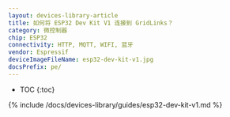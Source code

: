 ```yaml
---
layout: devices-library-article
title: 如何将 ESP32 Dev Kit V1 连接到 GridLinks？
category: 微控制器
chip: ESP32
connectivity: HTTP, MQTT, WIFI, 蓝牙
vendor: Espressif
deviceImageFileName: esp32-dev-kit-v1.jpg
docsPrefix: pe/
---
```


* TOC
{:toc}

{% include /docs/devices-library/guides/esp32-dev-kit-v1.md %}